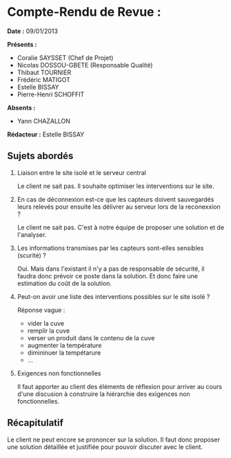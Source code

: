 Compte-Rendu de Revue :
===

**Date :** 09/01/2013

**Présents :**

* Coralie SAYSSET (Chef de Projet)
* Nicolas DOSSOU-GBETE (Responsable Qualité)
* Thibaut TOURNIER
* Frédéric MATIGOT
* Estelle BISSAY
* Pierre-Henri SCHOFFIT

**Absents :**

* Yann CHAZALLON

**Rédacteur :** Estelle BISSAY

Sujets abordés
---

1. Liaison entre le site isolé et le serveur central

   Le client ne sait pas. Il souhaite optimiser les interventions sur le site.

2. En cas de déconnexion est-ce que les capteurs doivent sauvegardés leurs relevés pour ensuite les délivrer au serveur lors de la reconexxion ?

   Le client ne sait pas. C'est à notre équipe de proposer une solution et de l'analyser.

3. Les informations transmises par les capteurs sont-elles sensibles (scurité) ?

   Oui. Mais dans l'existant il n'y a pas de responsable de sécurité, il faudra donc prévoir ce poste dans la solution. Et donc faire une estimation du coût de la solution.

4. Peut-on avoir une liste des interventions possibles sur le site isolé ?

   Réponse vague :

   * vider la cuve
   * remplir la cuve
   * verser un produit dans le contenu de la cuve
   * augmenter la température
   * dimininuer la tempétarure
   * ...

5. Exigences non fonctionnelles

   Il faut apporter au client des éléments de réflexion pour arriver au cours d'une discusion à construire la hiérarchie des exigences non fonctionnelles.

Récapitulatif
---

Le client ne peut encore se prononcer sur la solution. Il faut donc proposer une solution détaillée et justifiée pour pouvoir discuter avec le client.